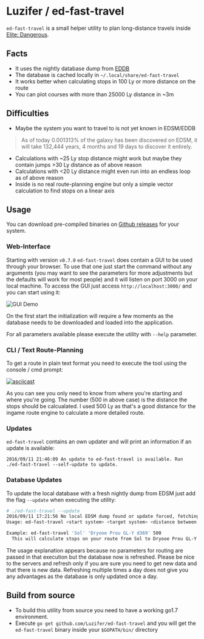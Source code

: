 # Luzifer / ed-fast-travel

`ed-fast-travel` is a small helper utility to plan long-distance travels inside [Elite: Dangerous](https://www.elitedangerous.com).

## Facts

- It uses the nightly database dump from [EDDB](https://www.eddb.io/)
- The database is cached locally in `~/.local/share/ed-fast-travel`
- It works better when calculating stops in 100 Ly or more distance on the route
- You can plot courses with more than 25000 Ly distance in ~3m

## Difficulties

- Maybe the system you want to travel to is not yet known in EDSM/EDDB  
> As of today 0.001313% of the galaxy has been discovered on EDSM, it will take 132,444 years, 4 months and 19 days to discover it entirely.
- Calculations with ~25 Ly stop distance might work but maybe they contain jumps >30 Ly distance as of above reason
- Calculations with <20 Ly distance might even run into an endless loop as of above reason
- Inside is no real route-planning engine but only a simple vector calculation to find stops on a linear axis

## Usage

You can download pre-compiled binaries on [Github releases](https://github.com/Luzifer/ed-fast-travel/releases/latest) for your system.

### Web-Interface

Starting with version `v0.7.0` `ed-fast-travel` does contain a GUI to be used through your browser. To use that one just start the command without any arguments (you may want to see the parameters for more adjustments but the defaults will work for most people) and it will listen on port 3000 on your local machine. To access the GUI just access `http://localhost:3000/` and you can start using it:

![GUI Demo](https://d3vv6lp55qjaqc.cloudfront.net/items/0L1N3R3r2W1w051U1k2B/Screen%20Recording%202016-09-13%20at%2001.51%20PM.gif)

On the first start the initialization will require a few moments as the database needs to be downloaded and loaded into the application.

For all parameters available please execute the utility with `--help` parameter.

### CLI / Text Route-Planning

To get a route in plain text format you need to execute the tool using the console / cmd prompt:

[![asciicast](https://asciinema.org/a/7ea5fd8hexx9wy38bcge3er1j.png)](https://asciinema.org/a/7ea5fd8hexx9wy38bcge3er1j?t=12)

As you can see you only need to know from where you're starting and where you're going. The number (500 in above case) is the distance the stops should be calcualated. I used 500 Ly as that's a good distance for the ingame route engine to calculate a more detailed route.

### Updates

`ed-fast-travel` contains an own updater and will print an information if an update is available:

```
2016/09/11 21:46:09 An update to ed-fast-travel is available. Run ./ed-fast-travel --self-update to update.
```

### Database Updates

To update the local database with a fresh nightly dump from EDSM just add the flag `--update` when executing the utility:

```bash
# ./ed-fast-travel --update
2016/09/11 17:21:56 No local EDSM dump found or update forced, fetching dump...
Usage: ed-fast-travel <start system> <target system> <distance between nav points>

Example: ed-fast-travel 'Sol' 'Dryooe Prou GL-Y d369' 500
  This will calculate stops on your route from Sol to Dryooe Prou GL-Y d369 every 500Ly
```

The usage explanation appears because no parameters for routing are passed in that execution but the database now is refreshed. Please be nice to the servers and refresh only if you are sure you need to get new data and that there is new data. Refreshing multiple times a day does not give you any advantages as the database is only updated once a day.

## Build from source

- To build this utility from source you need to have a working go1.7 environment.
- Execute `go get github.com/Luzifer/ed-fast-travel` and you will get the `ed-fast-travel` binary inside your `$GOPATH/bin/` directory
